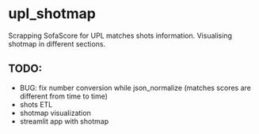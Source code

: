 # upl_shotmap
Scrapping SofaScore for UPL matches shots information. Visualising shotmap in different sections.


## TODO:
- BUG: fix number conversion while json_normalize (matches scores are different from time to time)
- shots ETL
- shotmap visualization
- streamlit app with shotmap